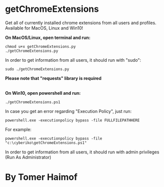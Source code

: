 # getChromeExtensions 
  Get all of currently installed chrome extensions from all users and profiles.
  Available for MacOS, Linux and Win10!


  <b>On MacOS/Linux, open terminal and run:
  </b></br>
   
  	chmod u+x getChromeExtensions.py
  	./getChromeExtensions.py
   
    
  In order to get information from all users, it should run with "sudo":</br>
  
   
  	sudo ./getChromeExtensions.py
   
    
   <b>Please note that "requests" library is required</b></br>
 
   </br>
   <b>On Win10, open powershell and run:</b></br>
    
    ./getChromeExtensions.ps1
    
   In case you get an error regarding "Execution Policy", just run:</br>
    
    powershell.exe -executionpolicy bypass -file FULLFILEPATHHERE
    
   For example:</br>
    
    powershell.exe -executionpolicy bypass -file "c:\cyberiko\getChromeExtensions.ps1"
    
   In order to get information from all users, it should run with admin privileges (Run As Administrator) 
  


# By Tomer Haimof
